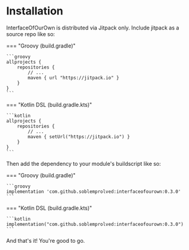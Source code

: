 # Installation

InterfaceOfOurOwn is distributed via Jitpack only. Include jitpack as a source repo like so:

=== "Groovy (build.gradle)"

    ```groovy
    allprojects {
        repositories {
            // ...
            maven { url "https://jitpack.io" }
        }
    }
    ```

=== "Kotlin DSL (build.gradle.kts)"

    ```kotlin
    allprojects {
        repositories {
            // ...
            maven { setUrl("https://jitpack.io") }
        }
    }
    ```

Then add the dependency to your module's buildscript like so:

=== "Groovy (build.gradle)"

    ```groovy
    implementation 'com.github.soblemprolved:interfaceofourown:0.3.0'
    ```

=== "Kotlin DSL (build.gradle.kts)"

    ```kotlin
    implementation("com.github.soblemprolved:interfaceofourown:0.3.0")
    ```

And that's it! You're good to go.
